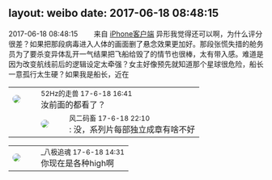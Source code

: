 layout: weibo
date: 2017-06-18 08:48:15
---
<meta name="referrer" content="no-referrer" />

2017-06-18 08:48:15  &nbsp;&nbsp;&nbsp;&nbsp;&nbsp;&nbsp; 来自 <a href="http://app.weibo.com/t/feed/9ksdit" rel="nofollow">iPhone客户端</a>
异形我觉得还可以啊，为什么评分很差？如果把那段病毒进入人体的画面删了悬念效果更加好。那段张慌失措的舱务员为了要杀变异体乱开一气结果把飞船给毁了的情节也很棒，太有带入感。难道是因为改变航线前后的逻辑设定太牵强？女主好像预先就知道那个星球很危险，船长一意孤行太生硬？如果我是船长，近在 ​​​

<table style="width: 100%;">
  <tr>
    <td style="width: 40px;"><img style="border-radius:50%" src="https://tva4.sinaimg.cn/crop.0.0.180.180.50/8beaf773jw1e8qgp5bmzyj2050050aa8.jpg?KID=imgbed,tva&Expires=1624465783&ssig=AEue3BI4Ti"></td>
    <td colspan="2"><small>52Hz的走兽 17-6-18 16:41</small><br/>汝前面的都看了？</td>
  </tr>
  <tr>
    <td/>
    <td style="width: 40px;"><img style="border-radius:50%" src="https://tva3.sinaimg.cn/crop.0.0.639.639.50/6d2a6003jw8f3idy69w2gj20hs0hrt9g.jpg?KID=imgbed,tva&Expires=1624465783&ssig=BeEzKiR8cm"></td>
    <td><small>风二码畜 17-6-18 22:10</small><br/>: 没，系列片每部独立成章有啥不好</td>
  </tr>
</table>

<table style="width: 100%;">
  <tr>
    <td style="width: 40px;"><img style="border-radius:50%" src="https://tva1.sinaimg.cn/crop.0.0.128.128.50/63626719jw8f0l3pyunlij203k03kglk.jpg?KID=imgbed,tva&Expires=1624465783&ssig=gkdutnccKT"></td>
    <td colspan="2"><small>_八极追魂 17-6-18 14:31</small><br/>你现在是各种high啊</td>
  </tr>
</table>
